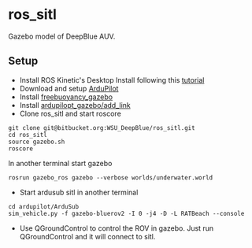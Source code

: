 # ros_sitl

Gazebo model of DeepBlue AUV.

## Setup
* Install ROS Kinetic's  Desktop Install following this [tutorial](http://wiki.ros.org/kinetic/Installation/Ubuntu)
* Download and setup [ArduPilot](git@bitbucket.org:WSU_DeepBlue/ardupilot.git)
* Install [freebuoyancy_gazebo](git@bitbucket.org:WSU_DeepBlue/freebuoyancy_gazebo.git)
* Install [ardupilopt_gazebo/add_link](git@bitbucket.org:WSU_DeepBlue/ardupilot_gazebo.git)
* Clone ros_sitl and start roscore
```
git clone git@bitbucket.org:WSU_DeepBlue/ros_sitl.git
cd ros_sitl
source gazebo.sh
roscore
```
In another terminal start gazebo
```
rosrun gazebo_ros gazebo --verbose worlds/underwater.world
```
* Start ardusub sitl in another terminal
```
cd ardupilot/ArduSub
sim_vehicle.py -f gazebo-bluerov2 -I 0 -j4 -D -L RATBeach --console
```
* Use QGroundControl to control the ROV in gazebo. Just run QGroundControl and it will connect to sitl. 



